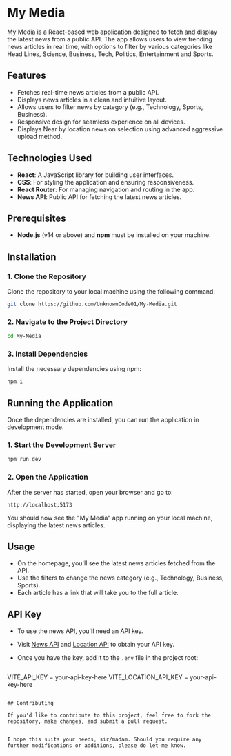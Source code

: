 # My Media

My Media is a React-based web application designed to fetch and display the latest news from a public API. The app allows users to view trending news articles in real time, with options to filter by various categories like Head Lines, Science, Business, Tech, Politics, Entertainment and Sports.

## Features

- Fetches real-time news articles from a public API.
- Displays news articles in a clean and intuitive layout.
- Allows users to filter news by category (e.g., Technology, Sports, Business).
- Responsive design for seamless experience on all devices.
- Displays Near by location news on selection using advanced aggressive upload method.

## Technologies Used

- **React**: A JavaScript library for building user interfaces.
- **CSS**: For styling the application and ensuring responsiveness.
- **React Router**: For managing navigation and routing in the app.
- **News API**: Public API for fetching the latest news articles.

## Prerequisites

- **Node.js** (v14 or above) and **npm** must be installed on your machine.

## Installation

### 1. Clone the Repository

Clone the repository to your local machine using the following command:

```bash
git clone https://github.com/UnknownCode01/My-Media.git
```

### 2. Navigate to the Project Directory

```bash
cd My-Media
```

### 3. Install Dependencies

Install the necessary dependencies using npm:

```bash
npm i
```

## Running the Application

Once the dependencies are installed, you can run the application in development mode.

### 1. Start the Development Server

```bash
npm run dev
```

### 2. Open the Application

After the server has started, open your browser and go to:

```
http://localhost:5173
```

You should now see the "My Media" app running on your local machine, displaying the latest news articles.

## Usage

- On the homepage, you'll see the latest news articles fetched from the API.
- Use the filters to change the news category (e.g., Technology, Business, Sports).
- Each article has a link that will take you to the full article.

## API Key

- To use the news API, you'll need an API key.
- Visit [News API](https://newsapi.org/) and [Location API](https://opencagedata.com/) to obtain your API key.
- Once you have the key, add it to the `.env` file in the project root:

  ```
 VITE_API_KEY = your-api-key-here
 VITE_LOCATION_API_KEY = your-api-key-here
  ```

## Contributing

If you'd like to contribute to this project, feel free to fork the repository, make changes, and submit a pull request.


I hope this suits your needs, sir/madam. Should you require any further modifications or additions, please do let me know.